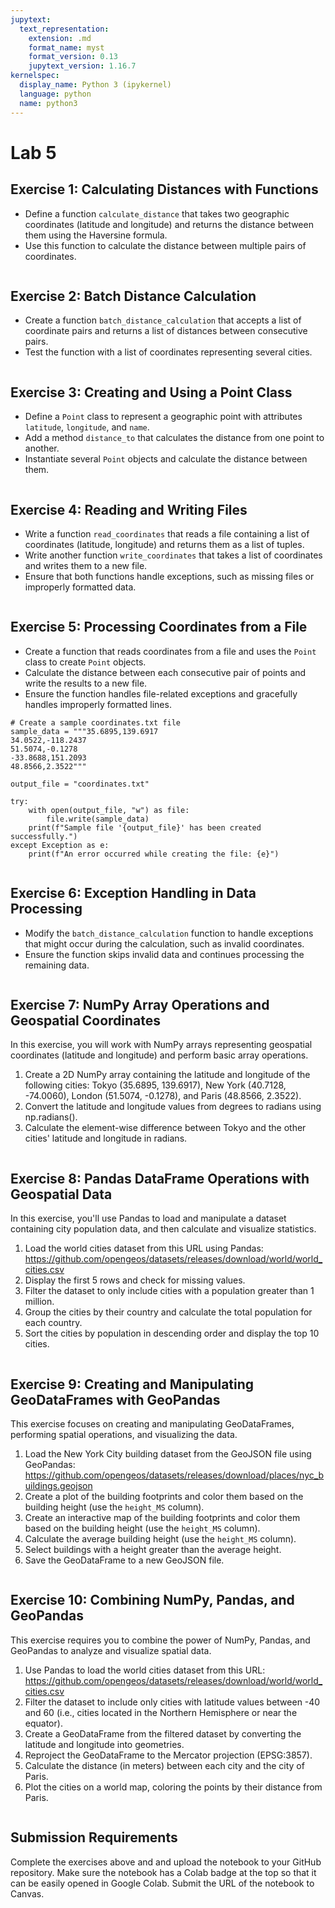 ```yaml
---
jupytext:
  text_representation:
    extension: .md
    format_name: myst
    format_version: 0.13
    jupytext_version: 1.16.7
kernelspec:
  display_name: Python 3 (ipykernel)
  language: python
  name: python3
---
```


# Lab 5

## Exercise 1: Calculating Distances with Functions

- Define a function `calculate_distance` that takes two geographic coordinates (latitude and longitude) and returns the distance between them using the Haversine formula.
- Use this function to calculate the distance between multiple pairs of coordinates.

```{code-cell} ipython3

```

## Exercise 2: Batch Distance Calculation

- Create a function `batch_distance_calculation` that accepts a list of coordinate pairs and returns a list of distances between consecutive pairs.
- Test the function with a list of coordinates representing several cities.

```{code-cell} ipython3

```

## Exercise 3: Creating and Using a Point Class

- Define a `Point` class to represent a geographic point with attributes `latitude`, `longitude`, and `name`.
- Add a method `distance_to` that calculates the distance from one point to another.
- Instantiate several `Point` objects and calculate the distance between them.

```{code-cell} ipython3

```

## Exercise 4: Reading and Writing Files

- Write a function `read_coordinates` that reads a file containing a list of coordinates (latitude, longitude) and returns them as a list of tuples.
- Write another function `write_coordinates` that takes a list of coordinates and writes them to a new file.
- Ensure that both functions handle exceptions, such as missing files or improperly formatted data.

```{code-cell} ipython3

```

## Exercise 5: Processing Coordinates from a File

- Create a function that reads coordinates from a file and uses the `Point` class to create `Point` objects.
- Calculate the distance between each consecutive pair of points and write the results to a new file.
- Ensure the function handles file-related exceptions and gracefully handles improperly formatted lines.

```{code-cell} ipython3
# Create a sample coordinates.txt file
sample_data = """35.6895,139.6917
34.0522,-118.2437
51.5074,-0.1278
-33.8688,151.2093
48.8566,2.3522"""

output_file = "coordinates.txt"

try:
    with open(output_file, "w") as file:
        file.write(sample_data)
    print(f"Sample file '{output_file}' has been created successfully.")
except Exception as e:
    print(f"An error occurred while creating the file: {e}")
```

```{code-cell} ipython3

```

## Exercise 6: Exception Handling in Data Processing

- Modify the `batch_distance_calculation` function to handle exceptions that might occur during the calculation, such as invalid coordinates.
- Ensure the function skips invalid data and continues processing the remaining data.

```{code-cell} ipython3

```

## Exercise 7: NumPy Array Operations and Geospatial Coordinates

In this exercise, you will work with NumPy arrays representing geospatial coordinates (latitude and longitude) and perform basic array operations.

1. Create a 2D NumPy array containing the latitude and longitude of the following cities: Tokyo (35.6895, 139.6917), New York (40.7128, -74.0060), London (51.5074, -0.1278), and Paris (48.8566, 2.3522).
2. Convert the latitude and longitude values from degrees to radians using np.radians().
3. Calculate the element-wise difference between Tokyo and the other cities' latitude and longitude in radians.

```{code-cell} ipython3

```

## Exercise 8: Pandas DataFrame Operations with Geospatial Data

In this exercise, you'll use Pandas to load and manipulate a dataset containing city population data, and then calculate and visualize statistics.

1. Load the world cities dataset from this URL using Pandas: https://github.com/opengeos/datasets/releases/download/world/world_cities.csv
2. Display the first 5 rows and check for missing values.
3. Filter the dataset to only include cities with a population greater than 1 million.
4. Group the cities by their country and calculate the total population for each country.
5. Sort the cities by population in descending order and display the top 10 cities.

```{code-cell} ipython3

```

## Exercise 9: Creating and Manipulating GeoDataFrames with GeoPandas

This exercise focuses on creating and manipulating GeoDataFrames, performing spatial operations, and visualizing the data.

1. Load the New York City building dataset from the GeoJSON file using GeoPandas: https://github.com/opengeos/datasets/releases/download/places/nyc_buildings.geojson
2. Create a plot of the building footprints and color them based on the building height (use the `height_MS` column).
3. Create an interactive map of the building footprints and color them based on the building height (use the `height_MS` column).
4. Calculate the average building height (use the `height_MS` column).
5. Select buildings with a height greater than the average height.
6. Save the GeoDataFrame to a new GeoJSON file.

```{code-cell} ipython3

```

## Exercise 10: Combining NumPy, Pandas, and GeoPandas

This exercise requires you to combine the power of NumPy, Pandas, and GeoPandas to analyze and visualize spatial data.

1. Use Pandas to load the world cities dataset from this URL: https://github.com/opengeos/datasets/releases/download/world/world_cities.csv
2. Filter the dataset to include only cities with latitude values between -40 and 60 (i.e., cities located in the Northern Hemisphere or near the equator).
3. Create a GeoDataFrame from the filtered dataset by converting the latitude and longitude into geometries.
4. Reproject the GeoDataFrame to the Mercator projection (EPSG:3857).
5. Calculate the distance (in meters) between each city and the city of Paris.
6. Plot the cities on a world map, coloring the points by their distance from Paris.

```{code-cell} ipython3

```

## Submission Requirements

Complete the exercises above and and upload the notebook to your GitHub repository. Make sure the notebook has a Colab badge at the top so that it can be easily opened in Google Colab. Submit the URL of the notebook to Canvas.


